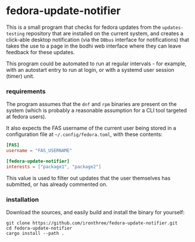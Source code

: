 # fedora-update-notifier

This is a small program that checks for fedora updates from the `updates-testing` repository that are installed on the
current system, and creates a click-able desktop notification (via the `DBbus` interface for notifications) that takes
the use to a page in the bodhi web interface where they can leave feedback for these updates.

This program could be automated to run at regular intervals - for example, with an autostart entry to run at login, or
with a systemd user session (timer) unit.

### requirements

The program assumes that the `dnf` and `rpm` binaries are present on the system (which is probably a reasonable
assumption for a CLI tool targeted at fedora users).

It also expects the FAS username of the current user being stored in a configuration file at `~/.config/fedora.toml`,
with these contents:

```toml
[FAS]
username = "FAS_USERNAME"

[fedora-update-notifier]
interests = ["package1", "package2"]
```

This value is used to filter out updates that the user themselves has submitted, or has already commented on.

### installation

Download the sources, and easily build and install the binary for yourself:

```
git clone https://github.com/ironthree/fedora-update-notifier.git
cd fedora-update-notifier
cargo install --path .
```

